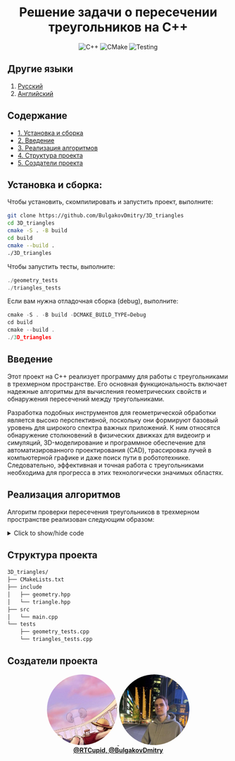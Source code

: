 <div align="center">

  # Решение задачи о пересечении треугольников на C++
  ![C++](https://img.shields.io/badge/C++-23-blue?style=for-the-badge&logo=cplusplus)
  ![CMake](https://img.shields.io/badge/CMake-3.20+-green?style=for-the-badge&logo=cmake)
  ![Testing](https://img.shields.io/badge/Google_Test-Framework-red?style=for-the-badge&logo=google)
  
</div>

## Другие языки

1. [Русский](/README-R.md)
2. [Английский](/README.md)

## Содержание
- [1. Установка и сборка](#установка-и-сборка)
- [2. Введение](#введение)
- [3. Реализация алгоритмов](#реализация-алгоритмов)
- [4. Структура проекта](#структура-проекта)
- [5. Создатели проекта](#создатели-проекта)

## Установка и сборка:

Чтобы установить, скомпилировать и запустить проект, выполните:
```bash
git clone https://github.com/BulgakovDmitry/3D_triangles
cd 3D_triangles
cmake -S . -B build
cd build
cmake --build .
./3D_triangles
```

Чтобы запустить тесты, выполните:
```cpp
./geometry_tests
./triangles_tests
```

Если вам нужна отладочная сборка (debug), выполните:
```cpp
cmake -S . -B build -DCMAKE_BUILD_TYPE=Debug
cd build
cmake --build .
./3D_triangles
```

## Введение
Этот проект на C++ реализует программу для работы с треугольниками в трехмерном пространстве. Его основная функциональность включает надежные алгоритмы для вычисления геометрических свойств и обнаружения пересечений между треугольниками.

Разработка подобных инструментов для геометрической обработки является высоко перспективной, поскольку они формируют базовый уровень для широкого спектра важных приложений. К ним относятся обнаружение столкновений в физических движках для видеоигр и симуляций, 3D-моделирование и программное обеспечение для автоматизированного проектирования (CAD), трассировка лучей в компьютерной графике и даже поиск пути в робототехнике. Следовательно, эффективная и точная работа с треугольниками необходима для прогресса в этих технологически значимых областях.

## Реализация алгоритмов
Алгоритм проверки пересечения треугольников в трехмерном пространстве реализован следующим образом:

<details>
<summary>Click to show/hide code</summary>
  
```cpp
bool Triangle::intersect(const Triangle &triangle) const {
    auto   vertices_2     = triangle.get_vertices();

    Vector fst_vectors[3] = {
        {vertices_[0], vertices_[1]}, {vertices_[1], vertices_[2]}, {vertices_[2], vertices_[0]}};

    Vector scd_vectors[3]   = {{vertices_2[0], vertices_2[1]},
                               {vertices_2[1], vertices_2[2]},
                               {vertices_2[2], vertices_2[0]}};

    auto   normal_fst_trngl = vector_product(fst_vectors[0], fst_vectors[1]);

    bool   all_negatives = true, all_pozitives = true;

    for (size_t i = 0; i < 3; i++) {
        if (scalar_product(normal_fst_trngl, scd_vectors[i]) >= 0)
            all_negatives = false;
        else
            all_pozitives = false;
    }

    if (all_negatives || all_pozitives)
        return false;

    auto normal_scd_trngl = vector_product(scd_vectors[0], scd_vectors[1]);

    all_negatives         = true;
    all_pozitives         = true;

    for (size_t i = 0; i < 3; i++) {
        if (scalar_product(normal_scd_trngl, fst_vectors[i]) >= 0)
            all_negatives = false;
        else
            all_pozitives = false;
    }

    if (all_negatives || all_pozitives)
        return false;

    return true;
}
}
```
</details>

## Структура проекта
```txt
3D_triangles/
├── CMakeLists.txt
├── include
│   ├── geometry.hpp
│   └── triangle.hpp
├── src
│   └── main.cpp
└── tests
    ├── geometry_tests.cpp
    └── triangles_tests.cpp
```

## Создатели проекта

<div align="center">

  <a href="https://github.com/RTCupid">
    <img src="https://raw.githubusercontent.com/BulgakovDmitry/3D_triangles/main/img/A.jpeg" width="160" height="160" style="border-radius: 50%;">
  </a>
  <a href="https://github.com/BulgakovDmitry">
    <img src="https://raw.githubusercontent.com/BulgakovDmitry/3D_triangles/main/img/D.jpeg" width="160" height="160" style="border-radius: 50%;">
  </a>
  <br>
  <a href="https://github.com/RTCupid"><strong>@RTCupid, </strong></a>
  <a href="https://github.com/BulgakovDmitry"><strong>@BulgakovDmitry</strong></a>  
  <br>
</div>



